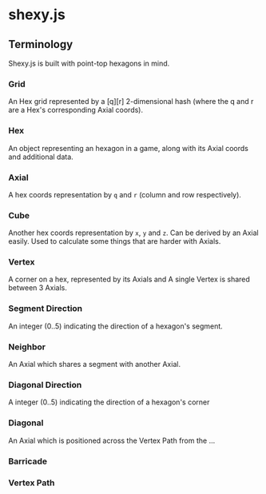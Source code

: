 # shexy.js

## Terminology

Shexy.js is built with point-top hexagons in mind.

### Grid

An Hex grid represented by a [q][r] 2-dimensional hash (where the q and r are a Hex's corresponding Axial coords).

### Hex

An object representing an hexagon in a game, along with its Axial coords and additional data.

### Axial

A hex coords representation by `q` and `r` (column and row respectively).

### Cube

Another hex coords representation by `x`, `y` and `z`. Can be derived by an Axial easily. Used to calculate some things that are harder with Axials.

### Vertex

A corner on a hex, represented by its Axials and
A single Vertex is shared between 3 Axials.

### Segment Direction

An integer (0..5) indicating the direction of a hexagon's segment.

### Neighbor

An Axial which shares a segment with another Axial.

### Diagonal Direction

A integer (0..5) indicating the direction of a hexagon's corner

### Diagonal

An Axial which is positioned across the Vertex Path from the ...

### Barricade

### Vertex Path

